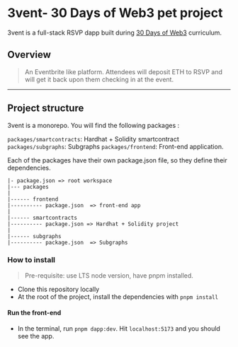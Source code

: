 # 3vent- 30 Days of Web3 pet project

3vent is a full-stack RSVP dapp built during [30 Days of Web3](https://www.30daysofweb3.xyz/) curriculum.

## Overview
> An Eventbrite like platform. Attendees will deposit ETH to RSVP and will get it back upon them checking in at the event.

---
## Project structure

3vent is a monorepo. You will find the following packages :

`packages/smartcontracts`: Hardhat + Solidity smartcontract
`packages/subgraphs`: Subgraphs
`packages/frontend`: Front-end application. 

Each of the packages have their own package.json file, so they define their dependencies.

```
|- package.json => root workspace
|--- packages
|
|------ frontend
|---------- package.json  => front-end app
|
|------ smartcontracts
|---------- package.json => Hardhat + Solidity project
|
|------ subgraphs
|---------- package.json  => Subgraphs
```
### How to install
> Pre-requisite: use LTS node version, have pnpm installed.

- Clone this repository locally
- At the root of the project, install the dependencies with `pnpm install`

#### Run the front-end
- In the terminal, run `pnpm dapp:dev`. Hit `localhost:5173` and you should see the app.